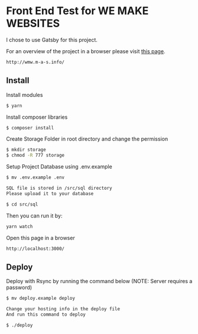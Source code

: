 # Front End Test for WE MAKE WEBSITES

I chose to use Gatsby for this project.

For an overview of the project in a browser please visit [this page](http://wmw.m-a-s.info/).

```sh
http://wmw.m-a-s.info/
```

## Install

Install modules

```sh
$ yarn
```

Install composer libraries

```sh
$ composer install
```

Create Storage Folder in root directory and change the permission

```sh
$ mkdir storage
$ chmod -R 777 storage
```

Setup Project Database using .env.example

```sh
$ mv .env.example .env

SQL file is stored in /src/sql directory
Please upload it to your database

$ cd src/sql
```

Then you can run it by:

```sh
yarn watch
```

Open this page in a browser

```sh
http://localhost:3000/
```

## Deploy

Deploy with Rsync by running the command below (NOTE: Server requires a password)

```sh
$ mv deploy.example deploy

Change your hosting info in the deploy file
And run this command to deploy

$ ./deploy
```
